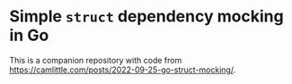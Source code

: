 # Simple `struct` dependency mocking in Go

This is a companion repository with code from https://camlittle.com/posts/2022-09-25-go-struct-mocking/.
